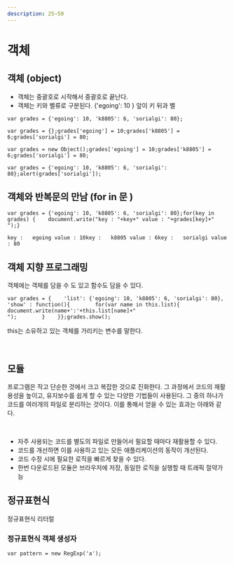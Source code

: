 ```yaml
---
description: 25~50
---
```


# 객체

## 객체 \(object\)  <a id="object"></a>

* 객체는 중괄호로 시작해서 중괄호로 끝난다.
* 객체는 키와 벨류로 구분된다. {'egoing': 10 } 앞이 키 뒤과 벨

```text
var grades = {'egoing': 10, 'k8805': 6, 'sorialgi': 80};
```

```text
var grades = {};grades['egoing'] = 10;grades['k8805'] = 6;grades['sorialgi'] = 80;
```

```text
var grades = new Object();grades['egoing'] = 10;grades['k8805'] = 6;grades['sorialgi'] = 80;
```

```text
var grades = {'egoing': 10, 'k8805': 6, 'sorialgi': 80};alert(grades['sorialgi']);
```

## 객체와 반복문의 만남 \(for in 문 \) <a id="for-in"></a>

```text
var grades = {'egoing': 10, 'k8805': 6, 'sorialgi': 80};for(key in grades) {    document.write("key : "+key+" value : "+grades[key]+"
");}
```

```text
key :   egoing value : 10key :   k8805 value : 6key :   sorialgi value : 80
```

## 객체 지향 프로그래밍  <a id="undefined"></a>

객체에는 객체를 담을 수 도 있고 함수도 담을 수 있다.

```text
var grades = {    'list': {'egoing': 10, 'k8805': 6, 'sorialgi': 80},    'show' : function(){        for(var name in this.list){            document.write(name+':'+this.list[name]+"
");        }    }};grades.show();
```

this는 소유하고 있는 객체를 가리키는 변수를 말한다.

​

## 모듈  <a id="undefined-1"></a>

프로그램은 작고 단순한 것에서 크고 복잡한 것으로 진화한다. 그 과정에서 코드의 재활용성을 높이고, 유지보수를 쉽게 할 수 있는 다양한 기법들이 사용된다. 그 중의 하나가 코드를 여러개의 파일로 분리하는 것이다. 이를 통해서 얻을 수 있는 효과는 아래와 같다.

​

* 자주 사용되는 코드를 별도의 파일로 만들어서 필요할 때마다 재활용할 수 있다.
* 코드를 개선하면 이를 사용하고 있는 모든 애플리케이션의 동작이 개선된다.
* 코드 수정 시에 필요한 로직을 빠르게 찾을 수 있다.
* 한번 다운로드된 모듈은 브라우저에 저장, 동일한 로직을 실행할 때 트래픽 절약가능

## 정규표현식  <a id="undefined-2"></a>

정규표현식 리터럴

### 정규표현식 객체 생성자 <a id="undefined-3"></a>

```text
var pattern = new RegExp('a');
```

​

